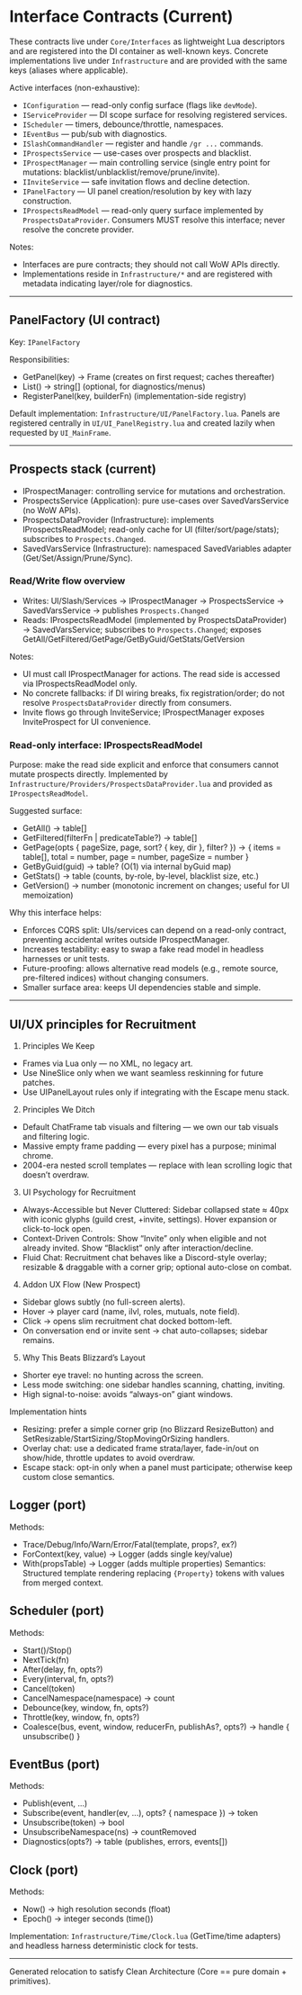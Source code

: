 # Interface Contracts (Current)

These contracts live under `Core/Interfaces` as lightweight Lua descriptors and are registered into the DI container as well-known keys. Concrete implementations live under `Infrastructure` and are provided with the same keys (aliases where applicable).

Active interfaces (non-exhaustive):
- `IConfiguration` — read-only config surface (flags like `devMode`).
- `IServiceProvider` — DI scope surface for resolving registered services.
- `IScheduler` — timers, debounce/throttle, namespaces.
- `IEventBus` — pub/sub with diagnostics.
- `ISlashCommandHandler` — register and handle `/gr ...` commands.
- `IProspectsService` — use-cases over prospects and blacklist.
- `IProspectManager` — main controlling service (single entry point for mutations: blacklist/unblacklist/remove/prune/invite).
- `IInviteService` — safe invitation flows and decline detection.
- `IPanelFactory` — UI panel creation/resolution by key with lazy construction.
- `IProspectsReadModel` — read-only query surface implemented by `ProspectsDataProvider`. Consumers MUST resolve this interface; never resolve the concrete provider.

Notes:
- Interfaces are pure contracts; they should not call WoW APIs directly.
- Implementations reside in `Infrastructure/*` and are registered with metadata indicating layer/role for diagnostics.

---
## PanelFactory (UI contract)
Key: `IPanelFactory`

Responsibilities:
- GetPanel(key) -> Frame (creates on first request; caches thereafter)
- List() -> string[] (optional, for diagnostics/menus)
- RegisterPanel(key, builderFn) (implementation-side registry)

Default implementation: `Infrastructure/UI/PanelFactory.lua`. Panels are registered centrally in `UI/UI_PanelRegistry.lua` and created lazily when requested by `UI_MainFrame`.

---
## Prospects stack (current)
- IProspectManager: controlling service for mutations and orchestration.
- ProspectsService (Application): pure use-cases over SavedVarsService (no WoW APIs).
- ProspectsDataProvider (Infrastructure): implements IProspectsReadModel; read-only cache for UI (filter/sort/page/stats); subscribes to `Prospects.Changed`.
- SavedVarsService (Infrastructure): namespaced SavedVariables adapter (Get/Set/Assign/Prune/Sync).

### Read/Write flow overview
- Writes: UI/Slash/Services → IProspectManager → ProspectsService → SavedVarsService → publishes `Prospects.Changed`
- Reads: IProspectsReadModel (implemented by ProspectsDataProvider) → SavedVarsService; subscribes to `Prospects.Changed`; exposes GetAll/GetFiltered/GetPage/GetByGuid/GetStats/GetVersion

Notes:
- UI must call IProspectManager for actions. The read side is accessed via IProspectsReadModel only.
- No concrete fallbacks: if DI wiring breaks, fix registration/order; do not resolve `ProspectsDataProvider` directly from consumers.
- Invite flows go through InviteService; IProspectManager exposes InviteProspect for UI convenience.

### Read-only interface: IProspectsReadModel
Purpose: make the read side explicit and enforce that consumers cannot mutate prospects directly. Implemented by `Infrastructure/Providers/ProspectsDataProvider.lua` and provided as `IProspectsReadModel`.

Suggested surface:
- GetAll() -> table[]
- GetFiltered(filterFn | predicateTable?) -> table[]
- GetPage(opts { pageSize, page, sort? { key, dir }, filter? }) -> { items = table[], total = number, page = number, pageSize = number }
- GetByGuid(guid) -> table? (O(1) via internal byGuid map)
- GetStats() -> table (counts, by-role, by-level, blacklist size, etc.)
- GetVersion() -> number (monotonic increment on changes; useful for UI memoization)

Why this interface helps:
- Enforces CQRS split: UIs/services can depend on a read-only contract, preventing accidental writes outside IProspectManager.
- Increases testability: easy to swap a fake read model in headless harnesses or unit tests.
- Future-proofing: allows alternative read models (e.g., remote source, pre-filtered indices) without changing consumers.
- Smaller surface area: keeps UI dependencies stable and simple.

---
## UI/UX principles for Recruitment

1) Principles We Keep
- Frames via Lua only — no XML, no legacy art.
- Use NineSlice only when we want seamless reskinning for future patches.
- Use UIPanelLayout rules only if integrating with the Escape menu stack.

2) Principles We Ditch
- Default ChatFrame tab visuals and filtering — we own our tab visuals and filtering logic.
- Massive empty frame padding — every pixel has a purpose; minimal chrome.
- 2004-era nested scroll templates — replace with lean scrolling logic that doesn’t overdraw.

3) UI Psychology for Recruitment
- Always-Accessible but Never Cluttered: Sidebar collapsed state ≈ 40px with iconic glyphs (guild crest, +invite, settings). Hover expansion or click-to-lock open.
- Context-Driven Controls: Show “Invite” only when eligible and not already invited. Show “Blacklist” only after interaction/decline.
- Fluid Chat: Recruitment chat behaves like a Discord-style overlay; resizable & draggable with a corner grip; optional auto-close on combat.

4) Addon UX Flow (New Prospect)
- Sidebar glows subtly (no full-screen alerts).
- Hover → player card (name, ilvl, roles, mutuals, note field).
- Click → opens slim recruitment chat docked bottom-left.
- On conversation end or invite sent → chat auto-collapses; sidebar remains.

5) Why This Beats Blizzard’s Layout
- Shorter eye travel: no hunting across the screen.
- Less mode switching: one sidebar handles scanning, chatting, inviting.
- High signal-to-noise: avoids “always-on” giant windows.

Implementation hints
- Resizing: prefer a simple corner grip (no Blizzard ResizeButton) and SetResizable/StartSizing/StopMovingOrSizing handlers.
- Overlay chat: use a dedicated frame strata/layer, fade-in/out on show/hide, throttle updates to avoid overdraw.
- Escape stack: opt-in only when a panel must participate; otherwise keep custom close semantics.

## Logger (port)
Methods:
- Trace/Debug/Info/Warn/Error/Fatal(template, props?, ex?)
- ForContext(key, value) -> Logger (adds single key/value)
- With(propsTable) -> Logger (adds multiple properties)
Semantics: Structured template rendering replacing `{Property}` tokens with values from merged context.

## Scheduler (port)
Methods:
- Start()/Stop()
- NextTick(fn)
- After(delay, fn, opts?)
- Every(interval, fn, opts?)
- Cancel(token)
- CancelNamespace(namespace) -> count
- Debounce(key, window, fn, opts?)
- Throttle(key, window, fn, opts?)
- Coalesce(bus, event, window, reducerFn, publishAs?, opts?) -> handle { unsubscribe() }

## EventBus (port)
Methods:
- Publish(event, ...)
- Subscribe(event, handler(ev, ...), opts? { namespace }) -> token
- Unsubscribe(token) -> bool
- UnsubscribeNamespace(ns) -> countRemoved
- Diagnostics(opts?) -> table (publishes, errors, events[])

## Clock (port)
Methods:
- Now() -> high resolution seconds (float)
- Epoch() -> integer seconds (time())

Implementation: `Infrastructure/Time/Clock.lua` (GetTime/time adapters) and headless harness deterministic clock for tests.

---
Generated relocation to satisfy Clean Architecture (Core == pure domain + primitives).
